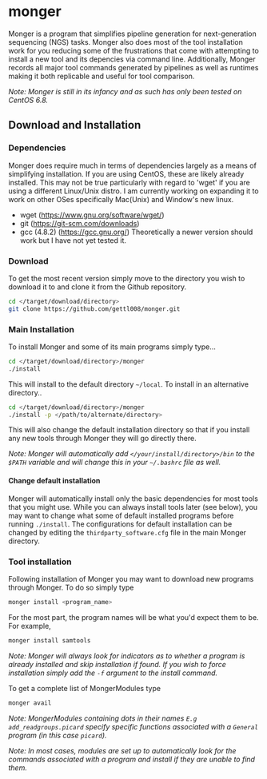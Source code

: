 # monger
Monger is a program that simplifies pipeline generation for next-generation sequencing (NGS) tasks. Monger also does most of the tool installation work for you reducing some of the frustrations that come with attempting to install a new tool and its depencies via command line. Additionally, Monger records all major tool commands generated by pipelines as well as runtimes making it both replicable and useful for tool comparison.

*Note: Monger is still in its infancy and as such has only been tested on CentOS 6.8.*
## Download and Installation
### Dependencies
Monger does require much in terms of dependencies largely as a means of simplifying installation. If you are using CentOS, these are likely already installed. This may not be true particularly with regard to 'wget' if you are using a different Linux/Unix distro. I am currently working on expanding it to work on other OSes specifically Mac(Unix) and Window's new linux.

* wget (https://www.gnu.org/software/wget/)
* git (https://git-scm.com/downloads)
* gcc (4.8.2) (https://gcc.gnu.org/) Theoretically a newer version should work but I have not yet tested it.

### Download
To get the most recent version simply move to the directory you wish to download it to and clone it from the Github repository.

  ```bash
 cd </target/download/directory>
 git clone https://github.com/gettl008/monger.git
 ```
### Main Installation
To install Monger and some of its main programs simply type...
 ```bash
 cd </target/download/directory>/monger
 ./install
 ```
 This will install to the default directory `~/local`. To install in an alternative directory..
  ```bash
 cd </target/download/directory>/monger
 ./install -p </path/to/alternate/directory>
 ```
 This will also change the default installation directory so that if you install any new tools through Monger they will go directly there.
 
*Note: Monger will automatically add `</your/install/directory>/bin` to the `$PATH` variable and will change this in your `~/.bashrc` file as well.*
 
#### Change default installation
Monger will automatically install only the basic dependencies for most tools that you might use. While you can always install tools later (see below), you may want to change what some of default installed programs before running `./install`. The configurations for default installation can be changed by editing the `thirdparty_software.cfg` file in the main Monger directory.

### Tool installation
Following installation of Monger you may want to download new programs through Monger. To do so simply type
  ```bash
monger install <program_name>
 ```
For the most part, the program names will be what you'd expect them to be. For example,
   ```bash
monger install samtools
 ```
*Note: Monger will always look for indicators as to whether a program is already installed and skip installation if found. If you wish to force installation simply add the `-f` argument to the install command.*

To get a complete list of MongerModules type
   ```bash
monger avail
 ```
*Note: MongerModules containing dots in their names `E.g add_readgroups.picard` specify specific functions associated with a `General` program (in this case `picard`).*

*Note: In most cases, modules are set up to automatically look for the commands associated with a program and install if they are unable to find them.*








